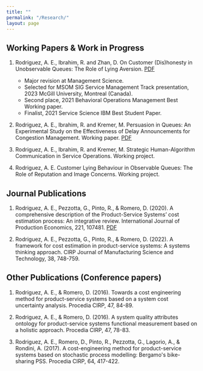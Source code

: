 ```yaml
---
title: ""
permalink: "/Research/"
layout: page
---
```


## Working Papers & Work in Progress

1. Rodriguez, A. E., Ibrahim, R. and Zhan, D. On Customer (Dis)honesty in Unobservable Queues: The Role of Lying Aversion. [PDF](https://arturoestrada.github.io/JobMarketPaperArturoEstradaRodriguez.pdf) 
   * Major revision at Management Science.
   * Selected for MSOM SIG Service Management Track presentation, 2023 McGill University, Montreal (Canada).
   * Second place, 2021 Behavioral Operations Management Best Working paper.
   * Finalist, 2021 Service Science IBM Best Student Paper.

2. Rodriguez, A. E., Ibrahim, R. and  Kremer, M. Persuasion in Queues: An Experimental Study on the Effectiveness of Delay Announcements for Congestion Management. Working paper. [PDF](https://arturoestrada.github.io/AdditionalPaper1ArturoEstradaRodriguez.pdf) 

3. Rodriguez, A. E., Ibrahim, R. and Kremer, M. Strategic Human-Algorithm Communication in Service Operations. Working project.

4. Rodriguez, A. E. Customer Lying Behaviour in Observable Queues: The Role of Reputation and Image Concerns. Working project.

## Journal Publications

1. Rodriguez, A. E., Pezzotta, G., Pinto, R., & Romero, D. (2020). A comprehensive description of the Product-Service Systems’ cost estimation process: An integrative review. International Journal of Production Economics, 221, 107481. [PDF](https://arturoestrada.github.io/AdditionalPaper2ArturoEstradaRodriguez.pdf) 

2. Rodriguez, A. E., Pezzotta, G., Pinto, R., & Romero, D. (2022). A framework for cost estimation in product-service systems: A systems thinking approach. CIRP Journal of Manufacturing Science and Technology, 38, 748-759.

   
## Other Publications (Conference papers)

1. Rodriguez, A. E., & Romero, D. (2016). Towards a cost engineering method for product-service systems based on a system cost uncertainty analysis. Procedia CIRP, 47, 84-89.

2. Rodriguez, A. E., & Romero, D. (2016). A system quality attributes ontology for product-service systems functional measurement based on a holistic approach. Procedia CIRP, 47, 78-83.
   
3. Rodriguez, A. E., Romero, D., Pinto, R., Pezzotta, G., Lagorio, A., & Rondini, A. (2017). A cost-engineering method for product-service systems based on stochastic process modelling: Bergamo's bike-sharing PSS. Procedia CIRP, 64, 417-422.




